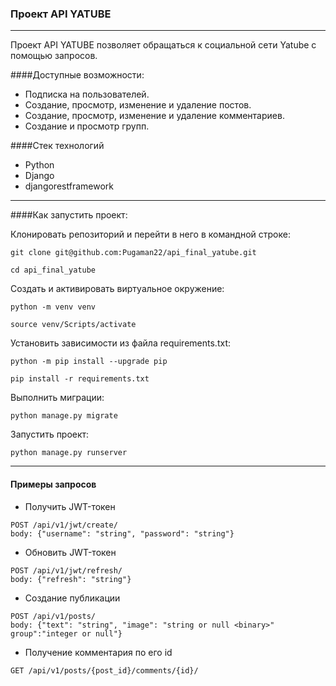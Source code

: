 ### Проект API YATUBE
___
Проект API YATUBE позволяет обращаться к социальной сети Yatube с помощью запросов.

####Доступные возможности:
* Подписка на пользователей.
* Создание, просмотр, изменение и удаление постов.
* Создание, просмотр, изменение и удаление комментариев.
* Создание и просмотр групп.


####Стек технологий

* Python
* Django
* djangorestframework
___

####Как запустить проект:

Клонировать репозиторий и перейти в него в командной строке:
```
git clone git@github.com:Pugaman22/api_final_yatube.git
```
```
cd api_final_yatube
```
Cоздать и активировать виртуальное окружение:
```
python -m venv venv
```
```
source venv/Scripts/activate
```
Установить зависимости из файла requirements.txt:
```
python -m pip install --upgrade pip
```
```
pip install -r requirements.txt
```
Выполнить миграции:
```
python manage.py migrate
```
Запустить проект:
```
python manage.py runserver
```
___
#### Примеры запросов

* Получить JWT-токен
```
POST /api/v1/jwt/create/
body: {"username": "string", "password": "string"}
```
* Обновить JWT-токен
```
POST /api/v1/jwt/refresh/
body: {"refresh": "string"}
```
* Создание публикации
```
POST /api/v1/posts/
body: {"text": "string", "image": "string or null <binary>" group":"integer or null"}
```
* Получение комментария по его id
```
GET /api/v1/posts/{post_id}/comments/{id}/
```